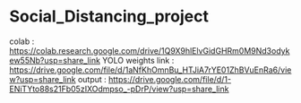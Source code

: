 # Social_Distancing_project
colab : https://colab.research.google.com/drive/1Q9X9hlElvGidGHRm0M9Nd3odykew55Nb?usp=share_link
YOLO weights link : https://drive.google.com/file/d/1aNfKhOmnBu_HTJiA7rYE01ZhBVuEnRa6/view?usp=share_link
output : https://drive.google.com/file/d/1-ENiTYto88s21Fb05zIXOdmpso_-pDrP/view?usp=share_link
